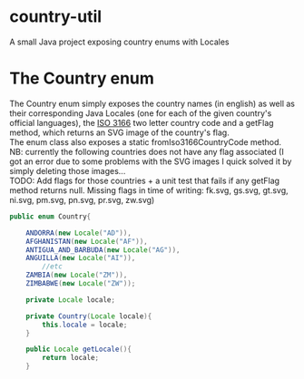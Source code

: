 # country-util
A small Java project exposing country enums with Locales

# The Country enum
The Country enum simply exposes the country names (in english) as well as their corresponding Java Locales (one for each of the given country's official languages), the [ISO 3166](https://www.iso.org/iso-3166-country-codes.html) two letter country code and a getFlag method, which returns an SVG image of the country's flag.  
The enum class also exposes a static fromIso3166CountryCode method.
NB: currently the following countries does not have any flag associated (I got an error due to some problems with the SVG images I quick solved it by simply deleting those images...  
TODO: Add flags for those countries + a unit test that fails if any getFlag method returns null. Missing flags in time of writing: fk.svg, gs.svg, gt.svg, ni.svg, pm.svg, pn.svg, pr.svg, zw.svg)

```java
public enum Country{

	ANDORRA(new Locale("AD")),
	AFGHANISTAN(new Locale("AF")),
	ANTIGUA_AND_BARBUDA(new Locale("AG")),
	ANGUILLA(new Locale("AI")),
        //etc
	ZAMBIA(new Locale("ZM")),
	ZIMBABWE(new Locale("ZW"));

	private Locale locale;

	private Country(Locale locale){
		this.locale = locale;
	}

	public Locale getLocale(){
		return locale;
	}
```

